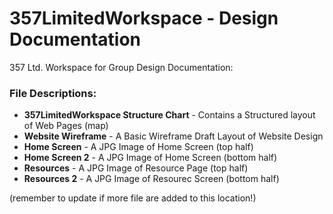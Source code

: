 # 357LimitedWorkspace - Design Documentation
357 Ltd. Workspace for Group
Design Documentation:

### File Descriptions:
- **357LimitedWorkspace Structure Chart** - Contains a Structured layout of Web Pages (map)  
- **Website Wireframe** - A Basic Wireframe Draft Layout of Website Design 
- **Home Screen** - A JPG Image of Home Screen (top half)
- **Home Screen 2** - A JPG Image of Home Screen (bottom half)
- **Resources** - A JPG Image of Resource Page (top half)
- **Resources 2** - A JPG Image of Resourec Screen (bottom half)

(remember to update if more file are added to this location!)
